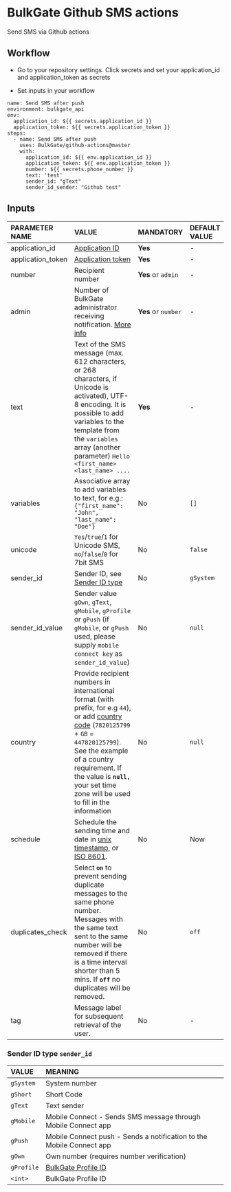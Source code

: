 # BulkGate Github SMS actions

Send SMS via Github actions

## Workflow

- Go to your repository settings. Click secrets and set your application_id and application_token as secrets

- Set inputs in your workflow

```
name: Send SMS after push
environment: bulkgate_api
env:
  application_id: ${{ secrets.application_id }}
  application_token: ${{ secrets.application_token }}
steps:
  - name: Send SMS after push
    uses: BulkGate/github-actions@master
    with:
      application_id: ${{ env.application_id }}
      application_token: ${{ env.application_token }}
      number: ${{ secrets.phone_number }}
      text: 'test'
      sender_id: "gText"
      sender_id_sender: "Github test"
```


## Inputs

| PARAMETER NAME | VALUE | MANDATORY | DEFAULT VALUE |
|:--- |:--- |:--- |:--- |
|application_id| [Application ID](api-administration.md#what-is-application-id) |**Yes**|-| 
|application_token| [Application token](api-tokens.md#what-is-an-api-token)	|**Yes**|-|
|number| Recipient number	|**Yes** or `admin`|-|
|admin| Number of BulkGate administrator receiving notification. [More info](http-advanced-transactional-admin.md) |**Yes** or `number`|-|
|text| Text of the SMS message (max. 612 characters, or 268 characters, if Unicode is activated), UTF-8 encoding. It is possible to add variables to the template from the `variables` array (another parameter) `Hello <first_name> <last_name> ....`	|**Yes**|-|
|variables| Associative array to add variables to text, for e.g.: `{"first_name": "John", "last_name": "Doe"}`| No | `[]` |
|unicode	|`Yes`/`true`/`1` for Unicode SMS, `no`/`false`/`0` for 7bit SMS|No|`false`|
|sender_id| Sender ID, see [Sender ID type](#sender-id-type-sender_id) | No |`gSystem`|
|sender_id_value| Sender value `gOwn`, `gText`, `gMobile`, `gProfile` or `gPush` (if `gMobile`, or `gPush` used, please supply `mobile connect key` as `sender_id_value`)| No |`null`|
|country| Provide recipient numbers in international format (with prefix, for e.g `44`), or add [country code](https://en.wikipedia.org/wiki/ISO_3166-1_alpha-2#Officially_assigned_code_elements) (`7820125799` + `GB` = `447820125799`). See the example of a country requirement. If the value is **`null,`** your set time zone will be used to fill in the information | No |`null`|
|schedule| Schedule the sending time and date in [unix timestamp,](https://en.wikipedia.org/wiki/Unix_time) or [ISO 8601](https://en.wikipedia.org/wiki/ISO_8601). | No |Now|
|duplicates_check| Select **`on`** to prevent sending duplicate messages to the same phone number. Messages with the same text sent to the same number will be removed if there is a time interval shorter than 5 mins. If **`off`** no duplicates will be removed. |No|`off`|
|tag|Message label for subsequent retrieval of the user.|No|-|

### Sender ID type `sender_id`

| VALUE| MEANING|
|:--- |:---|
|`gSystem` |System number| 
|`gShort`|Short Code| 
|`gText` |Text sender| 
|`gMobile`|Mobile Connect - Sends SMS message through Mobile Connect app|
|`gPush`|Mobile Connect push - Sends a notification to the Mobile Connect app|
|`gOwn` |Own number (requires number verification)| 
|`gProfile`|[BulkGate Profile ID](sender-id-profile.md)|
| `<int>` |BulkGate Profile ID| 

